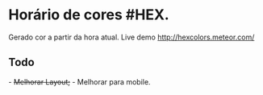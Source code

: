 <h1>Horário de cores #HEX.</h1>

Gerado cor a partir da hora atual. Live demo http://hexcolors.meteor.com/

<h2>Todo</h2>
- <s>Melhorar Layout;</s>
- Melhorar para mobile.
